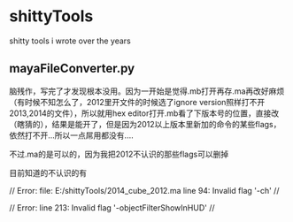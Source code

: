 shittyTools
===========

shitty tools i wrote over the years

mayaFileConverter.py
-----

脑残作，写完了才发现根本没用。因为一开始是觉得.mb打开再存.ma再改好麻烦（有时候不知怎么了，2012里开文件的时候选了ignore version照样打不开2013,2014的文件），所以就用hex editor打开.mb看了下版本号的位置，直接改（瞎猜的），结果是能开了，但是因为2012以上版本里新加的命令的某些flags，依然打不开...所以一点屌用都没有....

不过.ma的是可以的，因为我把2012不认识的那些flags可以删掉

目前知道的不认识的有

// Error: file: E:/shittyTools/2014_cube_2012.ma line 94: Invalid flag '-ch' // 

// Error: line 213: Invalid flag '-objectFilterShowInHUD' // 

